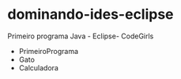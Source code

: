 # dominando-ides-eclipse
Primeiro programa Java - Eclipse- CodeGirls

- PrimeiroPrograma
- Gato
- Calculadora
